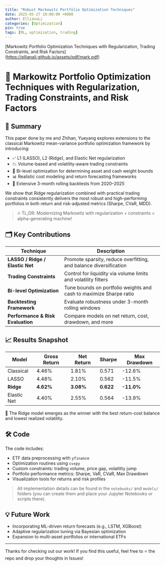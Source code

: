 ```yaml
---
title: "Robust Markowitz Portfolio Optimization Techniques"
date: 2025-05-27 10:00:00 +0800
author: EllianaLi
categories: [Optimization]
pin: true
tags: [ML, optimization, trading]
---
```



[Markowitz Portfolio Optimization Techniques with
Regularization, Trading Constraints, and Risk Factors]
(https://ellianali.github.io/assets/pdf/mark.pdf)

# 📘 Markowitz Portfolio Optimization Techniques with Regularization, Trading Constraints, and Risk Factors


## 🧠 Summary

This paper done by me and Zhihan, Yueyang explores extensions to the classical Markowitz mean-variance portfolio optimization framework by introducing:

- ✅ L1 (LASSO), L2 (Ridge), and Elastic Net regularization
- 📉 Volume-based and volatility-aware trading constraints
- 🧮 Bi-level optimization for determining asset and cash weight bounds
- 📊 Realistic cost modeling and return forecasting frameworks
- 🧪 Extensive 3-month rolling backtests from 2020–2025

We show that Ridge regularization combined with practical trading constraints consistently delivers the most robust and high-performing portfolios in both return and risk-adjusted metrics (Sharpe, CVaR, MDD).

> 🔥 TL;DR: Modernizing Markowitz with regularization + constraints = alpha-generating machine!

## 🗂️ Key Contributions

| Technique | Description |
|----------|-------------|
| **LASSO / Ridge / Elastic Net** | Promote sparsity, reduce overfitting, and balance diversification |
| **Trading Constraints** | Control for liquidity via volume limits and volatility filters |
| **Bi-level Optimization** | Tune bounds on portfolio weights and cash to maximize Sharpe ratio |
| **Backtesting Framework** | Evaluate robustness under 3-month rolling windows |
| **Performance & Risk Evaluation** | Compare models on net return, cost, drawdown, and more |

## 📈 Results Snapshot

| Model | Gross Return | Net Return | Sharpe | Max Drawdown |
|-------|--------------|------------|--------|---------------|
| Classical | 4.46% | 1.81% | 0.571 | -12.6% |
| LASSO     | 4.48% | 2.10% | 0.562 | -11.5% |
| **Ridge**     | **4.62%** | **3.08%** | **0.622** | **-11.0%** |
| Elastic Net | 4.40% | 2.55% | 0.564 | -13.9% |

🔧 The Ridge model emerges as the winner with the best return-cost balance and lowest realized volatility.

## 🛠️ Code

The code includes:

- ETF data preprocessing with `yfinance`
- Optimization routines using `cvxpy`
- Custom constraints: trading volume, price gap, volatility jump
- Portfolio performance metrics: Sharpe, VaR, CVaR, Max Drawdown
- Visualization tools for returns and risk profiles

> All implementation details can be found in the `notebooks/` and `models/` folders (you can create them and place your Jupyter Notebooks or scripts there).

## 💡 Future Work

- Incorporating ML-driven return forecasts (e.g., LSTM, XGBoost)
- Adaptive regularization tuning via Bayesian optimization
- Expansion to multi-asset portfolios or international ETFs

---

Thanks for checking out our work! If you find this useful, feel free to ⭐ the repo and drop your thoughts in Issues!

